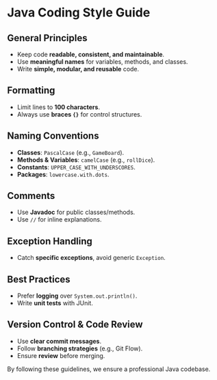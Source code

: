# Java Coding Style Guide

## General Principles
- Keep code **readable, consistent, and maintainable**.
- Use **meaningful names** for variables, methods, and classes.
- Write **simple, modular, and reusable** code.

## Formatting
- Limit lines to **100 characters**.
- Always use **braces `{}`** for control structures.

## Naming Conventions
- **Classes**: `PascalCase` (e.g., `GameBoard`).
- **Methods & Variables**: `camelCase` (e.g., `rollDice`).
- **Constants**: `UPPER_CASE_WITH_UNDERSCORES`.
- **Packages**: `lowercase.with.dots`.

## Comments
- Use **Javadoc** for public classes/methods.
- Use `//` for inline explanations.

## Exception Handling
- Catch **specific exceptions**, avoid generic `Exception`.

## Best Practices
- Prefer **logging** over `System.out.println()`.
- Write **unit tests** with JUnit.

## Version Control & Code Review
- Use **clear commit messages**.
- Follow **branching strategies** (e.g., Git Flow).
- Ensure **review** before merging.

By following these guidelines, we ensure a professional Java codebase.

